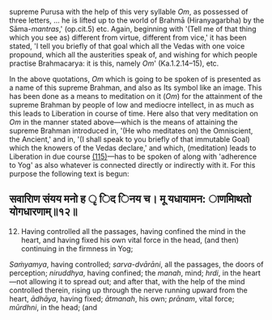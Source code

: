 supreme Purusa with the help of this very syllable *Om*, as possessed of three letters, ... he is lifted up to the world of Brahmā (Hiranyagarbha) by the Sāma-*mantras*,' (op.cit.5) etc. Again, beginning with '(Tell me of that thing which you see as) different from virtue, different from vice,' it has been stated, 'I tell you briefly of that goal which all the Vedas with one voice propound, which all the austerities speak of, and wishing for which people practise Brahmacarya: it is this, namely *Om*' (Ka.1.2.14–15), etc.

In the above quotations, *Om* which is going to be spoken of is presented as a name of this supreme Brahman, and also as Its symbol like an image. This has been done as a means to meditation on it (*Om*) for the attainment of the supreme Brahman by people of low and mediocre intellect, in as much as this leads to Liberation in course of time. Here also that very meditation on *Om* in the manner stated above—which is the means of attaining the supreme Brahman introduced in, '(He who meditates on) the Omniscient, the Ancient,' and in, '(I shall speak to you briefly of that immutable Goal) which the knowers of the Vedas declare,' and which, (meditation) leads to Liberation in due course [\(115\)](#page--1-0)—has to be spoken of along with 'adherence to Yog' as also whatever is connected directly or indirectly with it. For this purpose the following text is begun:

## सवारािण संयय मनो ह ृ िद िनय च। मू यधायामन: ाणमािथतो योगधारणाम्॥१२॥

12. Having controlled all the passages, having confined the mind in the heart, and having fixed his own vital force in the head, (and then) continuing in the firmness in Yog;

*Saṁyamya*, having controlled; *sarva-dvārāni*, all the passages, the doors of perception; *niruddhya*, having confined; the *manah*, mind; *hrdi*, in the heart—not allowing it to spread out; and after that, with the help of the mind controlled therein, rising up through the nerve running upward from the heart, *ādhāya*, having fixed; *ātmanah*, his own; *prānam*, vital force; *mūrdhni*, in the head; (and